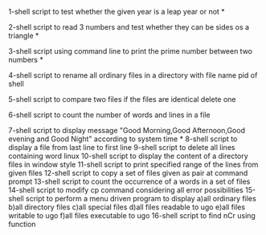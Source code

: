 
1-shell script to test whether the given year is a leap year or not * 

2-shell script to read 3 numbers and test whether they can be sides os a triangle *

3-shell script using command line to print the prime number between two numbers *

4-shell script to rename all ordinary files in a directory with file name pid of shell

5-shell script to compare two files if the files are identical delete one

6-shell script to count the number of words and lines in a file

7-shell script to display message "Good Morning,Good Afternoon,Good evening and Good Night" according to system time *
8-shell script to display a file from last line to first line
9-shell script to delete all lines containing word linux
10-shell script to display the content of a directory files in window style
11-shell script to print specified range of the lines from given files
12-shell script to copy a set of files given as pair at command prompt
13-shell script to count the occurrence of a words in a set of files
14-shell script to modify cp command considering all error possibilities
15-shell script to perform a menu driven program to display 
a)all ordinary files 
b)all directory files 
c)all special files 
d)all files readable to ugo 
e)all files writable to ugo 
f)all files executable to ugo
16-shell script to find nCr using function
